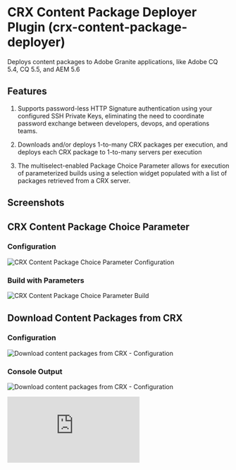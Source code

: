 CRX Content Package Deployer Plugin (crx-content-package-deployer)
==================================================================

Deploys content packages to Adobe Granite applications, like Adobe CQ 5.4, CQ 5.5, and AEM 5.6

Features
--------

1. Supports password-less HTTP Signature authentication using your configured SSH Private Keys, eliminating the need to
coordinate password exchange between developers, devops, and operations teams.

1. Downloads and/or deploys 1-to-many CRX packages per execution, and deploys each CRX package to 1-to-many servers per
execution

1. The multiselect-enabled Package Choice Parameter allows for execution of parameterized builds using a selection
widget populated with a list of packages retrieved from a CRX server.

Screenshots
-----------

## CRX Content Package Choice Parameter

### Configuration

![CRX Content Package Choice Parameter Configuration](https://github.com/adamcin/crx-content-package-deployer/raw/master/src/site/resources/images/package-choice-parameter-config.png "CRX Content Package Choice Parameter Configuration")

### Build with Parameters

![CRX Content Package Choice Parameter Build](https://github.com/adamcin/crx-content-package-deployer/raw/master/src/site/resources/images/package-choice-parameter.png "CRX Content Package Choice Parameter Build")

## Download Content Packages from CRX

### Configuration

![Download content packages from CRX - Configuration](https://github.com/adamcin/crx-content-package-deployer/raw/master/src/site/resources/images/download-content-packages-config.png "Download content packages from CRX - Configuration")

### Console Output

![Download content packages from CRX - Configuration](https://github.com/adamcin/crx-content-package-deployer/raw/master/src/site/resources/images/download-content-packages-console.png "Download content packages from CRX - Console Output")


[![Analytics](https://ga-beacon.appspot.com/UA-37073514-2/crx-content-package-deployer/raw/master/README.md)](https://github.com/igrigorik/ga-beacon)

